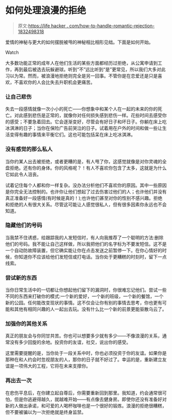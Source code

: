 # 如何处理浪漫的拒绝

> 原文:[https://life hacker . com/how-to-handle-romantic-rejection-1832498318](https://lifehacker.com/how-to-handle-romantic-rejection-1832498318)

爱情的神秘与更大的如何摆脱被甩的神秘相比相形见绌。下面是如何开始。

Watch

大多数功能正常的成年人在他们生活的某些方面都经历过拒绝，从公寓申请到工作，再到最后被选去玩躲避球。听到“不”远比听到“是”更常见，所以我们大多对此习以为常。然而，被浪漫地拒绝则完全是另一回事。不管你是在恋爱还是只是喜欢，不喜欢你的人会比失去升职机会更痛苦。

### 让自己悲伤

失去一段感情就像一次小小的死亡——你想象中和某个人在一起的未来的你的死亡。对此感到悲伤是正常的，就像你对任何损失感到悲伤一样。花些时间去感受你的感受；不要急着回去。它会逐渐变好，尽管会有好日子和坏日子。你躺在床上吃冰淇淋的日子；当你在保险广告前哭泣的日子。试着用在户外的时间和做一些让生活变得有趣的事情来平衡它们。这也可能包括呆在床上吃冰淇淋。

### 没有感觉的那么私人

当你约某人出去被拒绝，或者更糟的是，有人甩了你，这感觉就像是对你灵魂的全盘拒绝。还有你的身体。你的风格呢？！有人不喜欢你包含了太多，这就是为什么它如此令人沮丧。

试着记住每个人都和你一样复杂。没办法分析他们不喜欢你的原因。其中一些原因是你完全无法控制的。也许你让他们想起了过去伤害过他们的人；也许他们并没有真正准备好一段感情(有时候是真的！);也许他们甚至对你的性别不感兴趣。拒绝和拒绝的人有很大关系。尽管这可能让人感觉很私人，但有很多因素你永远也不会知道。

### 隐藏他们的号码

当我禁不住诱惑，给跟踪我的人发短信时，有人向我推荐了一个聪明的方法:删除他们的号码。我不能让自己这样做，所以我把他们的名字标为不要发短信。这不是一个自动防故障装置，但它确实能让你在点击发送之前暂停一下。在你心情好的时候，你知道你不应该给他们发短信或打电话。当你处于更糟糕的时刻时，留下一点线索。

### 尝试新的东西

当你日常生活中的一切都让你想起他们留下的漏洞时，你很难忘记他们。尝试一些不同的东西来打破你的模式:一个新的爱好，一个新的班级，一个新的餐馆，一个新的公园。任何能改变现状的事情。这不仅会让你有别的事情去思考，你也更有可能和其他有相同兴趣的人一起出去玩。没有什么比一个新的前景更能驱散乌云了。

### 加强你的其他关系

真正的朋友会与你同甘共苦。你也可以想要多少就有多少——不像浪漫的关系，通常没有多少回旋的余地。投资你的友谊，社交，说出你的感受。

这里需要提醒的是，当你处于一段关系中时，你也必须投资于你的友谊。如果你是那种在和人约会时忽视朋友的人，那你的日子就不好过了。幸运的是，重新建立友谊是一项伟大的工程，它将在未来支撑你。

### 再出去一次

在悲伤平息后，在你建立起自尊后，你需要重新回到那里。我知道，约会通常很可怕，但是你逃避得越久，就越难开始——有点像去健身房。即使你还没有准备好对新的人做出承诺，和可爱的人喝杯咖啡也是一个很好的锻炼。浪漫的拒绝很糟糕，但不要被骗以为一次拒绝就是终身监禁。